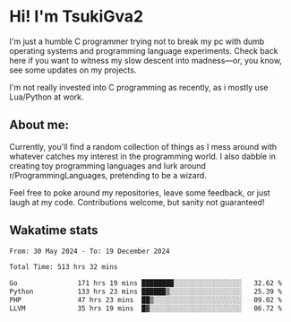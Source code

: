 # Hi! I'm TsukiGva2

I'm just a humble C programmer trying not to break my pc with dumb operating systems and programming language experiments. Check back here if you want to witness my slow descent into madness—or, you know, see some updates on my projects.

I'm not really invested into C programming as recently, as i mostly use Lua/Python at work.

## About me:

Currently, you'll find a random collection of things as I mess around with whatever catches my interest in the programming world. I also dabble in creating toy programming languages and lurk around r/ProgrammingLanguages, pretending to be a wizard.

Feel free to poke around my repositories, leave some feedback, or just laugh at my code. Contributions welcome, but sanity not guaranteed!

## Wakatime stats
<!--START_SECTION:waka-->

```txt
From: 30 May 2024 - To: 19 December 2024

Total Time: 513 hrs 32 mins

Go               171 hrs 19 mins ████████░░░░░░░░░░░░░░░░░   32.62 %
Python           133 hrs 23 mins ██████▒░░░░░░░░░░░░░░░░░░   25.39 %
PHP              47 hrs 23 mins  ██▒░░░░░░░░░░░░░░░░░░░░░░   09.02 %
LLVM             35 hrs 19 mins  █▓░░░░░░░░░░░░░░░░░░░░░░░   06.72 %
```

<!--END_SECTION:waka-->
